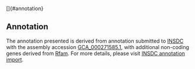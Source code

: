 []{#annotation}

Annotation
----------

The annotation presented is derived from annotation submitted to
[INSDC](http://www.insdc.org) with the assembly accession
[GCA\_000271585.1](http://www.ebi.ac.uk/ena/data/view/GCA_000271585.1),
with additional non-coding genes derived from
[Rfam](http://rfam.xfam.org/). For more details, please visit [INSDC
annotation
import](http://ensemblgenomes.org/info/data/insdc_annotation).
